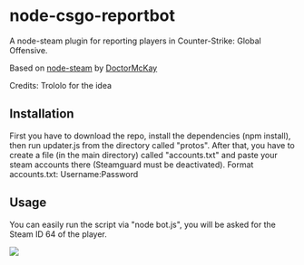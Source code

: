 # node-csgo-reportbot

A node-steam plugin for reporting players in Counter-Strike: Global Offensive.

Based on [node-steam](https://github.com/DoctorMcKay/node-steam) by [DoctorMcKay](https://github.com/DoctorMcKay)

Credits: Trololo for the idea

## Installation

First you have to download the repo, install the dependencies (npm install), then run updater.js from the directory called "protos".
After that, you have to create a file (in the main directory) called "accounts.txt" and paste your steam accounts there (Steamguard must be deactivated).
Format accounts.txt: Username:Password

## Usage

You can easily run the script via "node bot.js", you will be asked for the Steam ID 64 of the player.

![](http://i.imgur.com/PPEIPx8.png)
